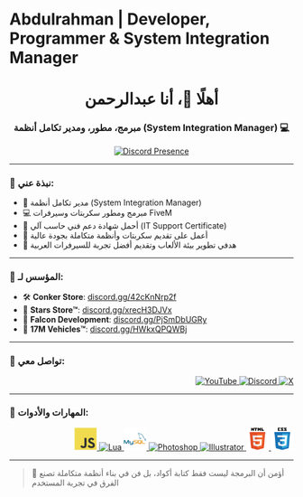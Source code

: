 # Abdulrahman | Developer, Programmer & System Integration Manager

<h1 align="center">أهلًا 👋، أنا عبدالرحمن</h1>
<h3 align="center">مبرمج، مطور، ومدير تكامل أنظمة (System Integration Manager) 💻</h3>

<p align="center">
  <a href="https://discord.com/users/690931800297701438">
    <img src="https://lanyard.cnrad.dev/api/690931800297701438" alt="Discord Presence" />
  </a>
</p>

---

### 👤 نبذة عني:

- 💼 مدير تكامل أنظمة (System Integration Manager)  
- 💻 مبرمج ومطور سكربتات وسيرفرات FiveM  
- 📜 أحمل شهادة دعم فني حاسب آلي (IT Support Certificate)  
- 🧠 أعمل على تقديم سكربتات وأنظمة متكاملة بجودة عالية  
- 🎯 هدفي تطوير بيئة الألعاب وتقديم أفضل تجربة للسيرفرات العربية  

---

### 🏪 المؤسس لـ:

- 🛠️ **Conker Store**: [discord.gg/42cKnNrp2f](https://discord.gg/42cKnNrp2f)  
- 🌟 **Stars Store™**: [discord.gg/xrecH3DJVx](https://discord.gg/xrecH3DJVx)  
- 🦅 **Falcon Development**: [discord.gg/PjSmDbUGRy](https://discord.gg/PjSmDbUGRy)  
- 🚗 **17M Vehicles™**: [discord.gg/HWkxQPQWBj](https://discord.gg/HWkxQPQWBj)  

---

### 📲 تواصل معي:
<p align="right">
  <a href="https://www.youtube.com/@AbdulrahmanGG" target="_blank">
    <img src="https://pngimg.com/uploads/youtube/youtube_PNG12.png" alt="YouTube" width="40" />
  </a>
  <a href="https://discord.gg/42cKnNrp2f" target="_blank">
    <img src="https://pngimg.com/uploads/discord/discord_PNG3.png" alt="Discord" width="40" />
  </a>
  <a href="https://x.com/AbdulrahmanGG_1" target="_blank">
    <img src="https://raw.githubusercontent.com/gist/IgnaceMaes/744cd9cf41ec6acf46fc8f4e9f370f86/raw/d16658c2945d30c8a953b35cb17dd7085111b46c/x-logo.svg" alt="X" width="40" />
  </a>
</p>

---

### 🧰 المهارات والأدوات:
<p align="right">
  <a href="https://developer.mozilla.org/en-US/docs/Web/JavaScript" target="_blank">
    <img src="https://raw.githubusercontent.com/devicons/devicon/master/icons/javascript/javascript-original.svg" alt="JavaScript" width="40" />
  </a>
  <a href="https://devdocs.io/lua/" target="_blank">
    <img src="https://cdn.icon-icons.com/icons2/2107/PNG/512/file_type_lua_icon_130410.png" alt="Lua" width="40" />
  </a>
  <a href="https://www.mysql.com/" target="_blank">
    <img src="https://raw.githubusercontent.com/devicons/devicon/master/icons/mysql/mysql-original-wordmark.svg" alt="MySQL" width="40" />
  </a>
  <a href="https://www.photoshop.com/en" target="_blank">
    <img src="https://avatars.githubusercontent.com/u/4542585?s=200&v=4" alt="Photoshop" width="40" />
  </a>
  <a href="https://www.adobe.com/in/products/illustrator.html" target="_blank">
    <img src="https://www.vectorlogo.zone/logos/adobe_illustrator/adobe_illustrator-icon.svg" alt="Illustrator" width="40" />
  </a>
  <a href="https://www.w3.org/html/" target="_blank">
    <img src="https://raw.githubusercontent.com/devicons/devicon/master/icons/html5/html5-original-wordmark.svg" alt="HTML5" width="40" />
  </a>
  <a href="https://www.w3schools.com/css/" target="_blank">
    <img src="https://raw.githubusercontent.com/devicons/devicon/master/icons/css3/css3-original-wordmark.svg" alt="CSS3" width="40" />
  </a>
</p>

---

> 🧩 أؤمن أن البرمجة ليست فقط كتابة أكواد، بل فن في بناء أنظمة متكاملة تصنع الفرق في تجربة المستخدم
